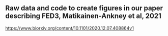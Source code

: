 ## Raw data and code to create figures in our paper describing FED3, Matikainen-Ankney et al, 2021

https://www.biorxiv.org/content/10.1101/2020.12.07.408864v1
